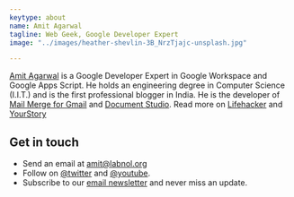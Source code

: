 ```yaml
---
keytype: about
name: Amit Agarwal
tagline: Web Geek, Google Developer Expert
image: "../images/heather-shevlin-3B_NrzTjajc-unsplash.jpg"

---
```

[Amit Agarwal](https://www.labnol.org/about) is a Google Developer Expert in Google Workspace and Google Apps Script. He holds an engineering degree in Computer Science (I.I.T.) and is the first professional blogger in India. He is the developer of [Mail Merge for Gmail](https://gsuite.google.com/marketplace/app/mail_merge_with_attachments/223404411203) and [Document Studio](https://gsuite.google.com/marketplace/app/document_studio/429444628321). Read more on [Lifehacker](https://lifehacker.com/im-amit-agarwal-and-this-is-how-i-work-1506511234) and [YourStory](https://yourstory.com/2015/07/techie-tuesdays-amit-agarwal-labnol/)

## Get in touch

* Send an email at [amit@labnol.org](mailto:amit@labnol.org)
* Follow on [@twitter](https://twitter.com/labnol) and [@youtube](https://youtube.com/labnol).
* Subscribe to our [email newsletter](https://us1.list-manage.com/subscribe?u=f52af1b2d34e161675d992e00&id=f0282b6662) and never miss an update.